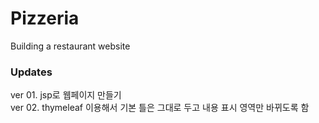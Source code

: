 # Pizzeria
Building a restaurant website

### Updates
ver 01. jsp로 웹페이지 만들기<br>
ver 02. thymeleaf 이용해서 기본 틀은 그대로 두고 내용 표시 영역만 바뀌도록 함